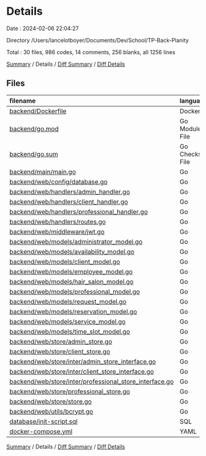 # Details

Date : 2024-02-06 22:04:27

Directory /Users/lancelotboyer/Documents/Dev/School/TP-Back-Planity

Total : 30 files,  986 codes, 14 comments, 256 blanks, all 1256 lines

[Summary](results.md) / Details / [Diff Summary](diff.md) / [Diff Details](diff-details.md)

## Files
| filename | language | code | comment | blank | total |
| :--- | :--- | ---: | ---: | ---: | ---: |
| [backend/Dockerfile](/backend/Dockerfile) | Docker | 0 | 0 | 2 | 2 |
| [backend/go.mod](/backend/go.mod) | Go Module File | 10 | 0 | 4 | 14 |
| [backend/go.sum](/backend/go.sum) | Go Checksum File | 12 | 0 | 1 | 13 |
| [backend/main/main.go](/backend/main/main.go) | Go | 21 | 0 | 6 | 27 |
| [backend/web/config/database.go](/backend/web/config/database.go) | Go | 32 | 2 | 8 | 42 |
| [backend/web/handlers/admin_handler.go](/backend/web/handlers/admin_handler.go) | Go | 113 | 0 | 32 | 145 |
| [backend/web/handlers/client_handler.go](/backend/web/handlers/client_handler.go) | Go | 31 | 1 | 8 | 40 |
| [backend/web/handlers/professional_handler.go](/backend/web/handlers/professional_handler.go) | Go | 137 | 1 | 24 | 162 |
| [backend/web/handlers/routes.go](/backend/web/handlers/routes.go) | Go | 44 | 2 | 13 | 59 |
| [backend/web/middleware/jwt.go](/backend/web/middleware/jwt.go) | Go | 34 | 7 | 11 | 52 |
| [backend/web/models/administrator_model.go](/backend/web/models/administrator_model.go) | Go | 8 | 0 | 2 | 10 |
| [backend/web/models/availability_model.go](/backend/web/models/availability_model.go) | Go | 8 | 0 | 2 | 10 |
| [backend/web/models/client_model.go](/backend/web/models/client_model.go) | Go | 8 | 0 | 2 | 10 |
| [backend/web/models/employee_model.go](/backend/web/models/employee_model.go) | Go | 8 | 0 | 2 | 10 |
| [backend/web/models/hair_salon_model.go](/backend/web/models/hair_salon_model.go) | Go | 9 | 0 | 2 | 11 |
| [backend/web/models/professional_model.go](/backend/web/models/professional_model.go) | Go | 10 | 0 | 2 | 12 |
| [backend/web/models/request_model.go](/backend/web/models/request_model.go) | Go | 11 | 0 | 2 | 13 |
| [backend/web/models/reservation_model.go](/backend/web/models/reservation_model.go) | Go | 9 | 0 | 2 | 11 |
| [backend/web/models/service_model.go](/backend/web/models/service_model.go) | Go | 9 | 0 | 2 | 11 |
| [backend/web/models/time_slot_model.go](/backend/web/models/time_slot_model.go) | Go | 10 | 0 | 2 | 12 |
| [backend/web/store/admin_store.go](/backend/web/store/admin_store.go) | Go | 124 | 1 | 48 | 173 |
| [backend/web/store/client_store.go](/backend/web/store/client_store.go) | Go | 47 | 0 | 16 | 63 |
| [backend/web/store/inter/admin_store_interface.go](/backend/web/store/inter/admin_store_interface.go) | Go | 14 | 0 | 3 | 17 |
| [backend/web/store/inter/client_store_interface.go](/backend/web/store/inter/client_store_interface.go) | Go | 8 | 0 | 3 | 11 |
| [backend/web/store/inter/professional_store_interface.go](/backend/web/store/inter/professional_store_interface.go) | Go | 11 | 0 | 3 | 14 |
| [backend/web/store/professional_store.go](/backend/web/store/professional_store.go) | Go | 101 | 0 | 33 | 134 |
| [backend/web/store/store.go](/backend/web/store/store.go) | Go | 17 | 0 | 4 | 21 |
| [backend/web/utils/bcrypt.go](/backend/web/utils/bcrypt.go) | Go | 18 | 0 | 4 | 22 |
| [database/init-script.sql](/database/init-script.sql) | SQL | 99 | 0 | 10 | 109 |
| [docker-compose.yml](/docker-compose.yml) | YAML | 23 | 0 | 3 | 26 |

[Summary](results.md) / Details / [Diff Summary](diff.md) / [Diff Details](diff-details.md)